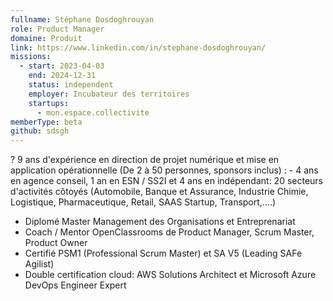 ```yaml
---
fullname: Stéphane Dosdoghrouyan
role: Product Manager
domaine: Produit
link: https://www.linkedin.com/in/stephane-dosdoghrouyan/
missions:
  - start: 2023-04-03
    end: 2024-12-31
    status: independent
    employer: Incubateur des territoires
    startups:
      - mon.espace.collectivite
memberType: beta
github: sdsgh
---
```

? 9 ans d'expérience en direction de projet numérique et mise en application opérationnelle
  (De 2 à 50 personnes, sponsors inclus)
: - 4 ans en agence conseil, 1 an en ESN / SS2I et 4 ans en indépendant: 20 secteurs
      d'activités côtoyés (Automobile, Banque et Assurance, Industrie Chimie, Logistique,
      Pharmaceutique, Retail, SAAS Startup, Transport,....)
  - Diplomé Master Management des Organisations et Entreprenariat
  - Coach / Mentor OpenClassrooms de Product Manager, Scrum Master, Product Owner
  - Certifié PSM1 (Professional Scrum Master) et SA V5 (Leading SAFe Agilist)
  - Double certification cloud: AWS Solutions Architect et Microsoft Azure DevOps
      Engineer Expert
